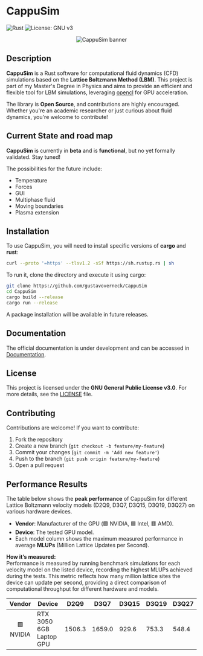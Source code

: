 # CappuSim
![Rust](https://img.shields.io/badge/rust-%23000000.svg?style=for-the-badge&logo=rust&logoColor=white) ![License: GNU v3](https://img.shields.io/badge/License-GNU%20v3-blue.svg)  

<p align="center">
  <img src="https://github.com/user-attachments/assets/fc920e2a-e6f2-48cb-a463-5ead9f9dd9b1" alt="CappuSim banner"/>
</p>

## Description  
**CappuSim** is a Rust software for computational fluid dynamics (CFD) simulations based on the **Lattice Boltzmann Method (LBM)**. This project is part of my Master's Degree in Physics and aims to provide an efficient and flexible tool for LBM simulations, leveraging [opencl](https://www.khronos.org/opencl/) for GPU acceleration.  

The library is **Open Source**, and contributions are highly encouraged. Whether you're an academic researcher or just curious about fluid dynamics, you're welcome to contribute!  

## Current State and road map
**CappuSim** is currently in **beta** and is **functional**, but no yet formally validated. Stay tuned!

The possibilities for the future include:
- Temperature
- Forces
- GUI
- Multiphase fluid
- Moving boundaries
- Plasma extension

## Installation  
To use CappuSim, you will need to install specific versions of **cargo** and **rust**: 

```bash
curl --proto '=https' --tlsv1.2 -sSf https://sh.rustup.rs | sh
```
To run it, clone the directory and execute it using cargo:

```bash
git clone https://github.com/gustavoverneck/CappuSim
cd CappuSim
cargo build --release
cargo run --release
```

A package installation will be available in future releases.

## Documentation
The official documentation is under development and can be accessed in [Documentation](https://gustavoverneck.github.io/CappuSim/).  

## License  
This project is licensed under the **GNU General Public License v3.0**. For more details, see the [LICENSE](LICENSE) file.  

## Contributing  
Contributions are welcome! If you want to contribute:  
1. Fork the repository  
2. Create a new branch (`git checkout -b feature/my-feature`)  
3. Commit your changes (`git commit -m 'Add new feature'`)  
4. Push to the branch (`git push origin feature/my-feature`)  
5. Open a pull request

## Performance Results

The table below shows the **peak performance** of CappuSim for different Lattice Boltzmann velocity models (D2Q9, D3Q7, D3Q15, D3Q19, D3Q27) on various hardware devices.  
- **Vendor**: Manufacturer of the GPU (🟩 NVIDIA, 🟦 Intel, 🟥 AMD).
- **Device**: The tested GPU model.
- Each model column shows the maximum measured performance in average **MLUPs** (Million Lattice Updates per Second).

**How it’s measured:**  
Performance is measured by running benchmark simulations for each velocity model on the listed device, recording the highest MLUPs achieved during the tests. This metric reflects how many million lattice sites the device can update per second, providing a direct comparison of computational throughput for different hardware and models.

| Vendor      | Device                         | D2Q9   | D3Q7   | D3Q15  | D3Q19  | D3Q27  |
|:----------: |-------------------------------|--------|--------|--------|--------|--------|
| 🟩 NVIDIA   | RTX 3050 6GB Laptop GPU        | 1506.3 | 1659.0 | 929.6  | 753.3  | 548.4  |
<!-- Vendor legend: 🟩 NVIDIA (green), 🟦 Intel (blue), 🟥 AMD (red) -->
